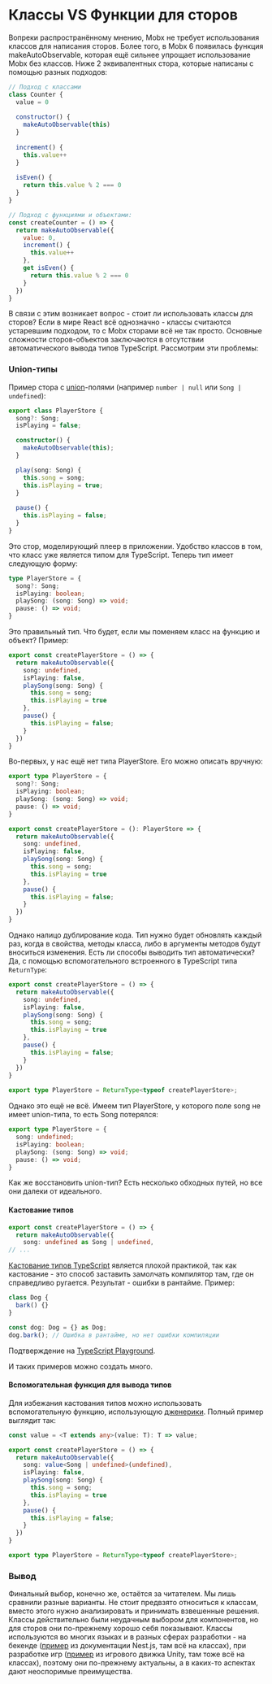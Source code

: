 # Классы VS Функции для сторов

Вопреки распространённому мнению, Mobx не требует использования классов для написания сторов. Более того, в Mobx 6 появилась функция makeAutoObservable, которая ещё сильнее упрощает использование Mobx без классов. Ниже 2 эквивалентных стора, которые написаны с помощью разных подходов:

```js
// Подход с классами
class Counter {
  value = 0
  
  constructor() {
    makeAutoObservable(this)
  }
  
  increment() {
    this.value++
  }
  
  isEven() {
    return this.value % 2 === 0
  }
}

// Подход с функциями и объектами:
const createCounter = () => {
  return makeAutoObservable({
    value: 0,
    increment() {
      this.value++
    },
    get isEven() {
      return this.value % 2 === 0
    }
  })
}
```

В связи с этим возникает вопрос - стоит ли использовать классы для сторов? Если в мире React всё однозначно - классы считаются устаревшим подходом, то с Mobx сторами всё не так просто. Основные сложности сторов-объектов заключаются в отсутствии автоматического вывода типов TypeScript. Рассмотрим эти проблемы:

### Union-типы

Пример стора с [union](https://www.typescriptlang.org/docs/handbook/unions-and-intersections.html#union-types)-полями (например `number | null` или `Song | undefined`):

```typescript
export class PlayerStore {
  song?: Song;
  isPlaying = false;

  constructor() {
    makeAutoObservable(this);
  }

  play(song: Song) {
    this.song = song;
    this.isPlaying = true;
  }
  
  pause() {
    this.isPlaying = false;
  }
}
```

Это стор, моделирующий плеер в приложении. Удобство классов в том, что класс уже является типом для TypeScript. Теперь тип имеет следующую форму:

```typescript
type PlayerStore = {
  song?: Song;
  isPlaying: boolean;
  playSong: (song: Song) => void;
  pause: () => void;
}
```

Это правильный тип. Что будет, если мы поменяем класс на функцию и объект? Пример:

```typescript
export const createPlayerStore = () => {
  return makeAutoObservable({
    song: undefined,
    isPlaying: false,
    playSong(song: Song) {
      this.song = song;
      this.isPlaying = true
    },
    pause() {
      this.isPlaying = false;
    }
  })
}
```

Во-первых, у нас ещё нет типа PlayerStore. Его можно описать вручную:

```typescript
export type PlayerStore = {
  song?: Song;
  isPlaying: boolean;
  playSong: (song: Song) => void;
  pause: () => void;
}

export const createPlayerStore = (): PlayerStore => {
  return makeAutoObservable({
    song: undefined,
    isPlaying: false,
    playSong(song: Song) {
      this.song = song;
      this.isPlaying = true
    },
    pause() {
      this.isPlaying = false;
    }
  })
}
```

Однако налицо дублирование кода. Тип нужно будет обновлять каждый раз, когда в свойства, методы класса, либо в аргументы методов будут вноситься изменения. Есть ли способы выводить тип автоматически? Да, с помощью вспомогательного встроенного в TypeScript типа `ReturnType`: 

```typescript
export const createPlayerStore = () => {
  return makeAutoObservable({
    song: undefined,
    isPlaying: false,
    playSong(song: Song) {
      this.song = song;
      this.isPlaying = true
    },
    pause() {
      this.isPlaying = false;
    }
  })
}
  
export type PlayerStore = ReturnType<typeof createPlayerStore>;
```

Однако это ещё не всё. Имеем тип PlayerStore, у которого поле song не имеет union-типа, то есть Song потерялся:
```typescript
export type PlayerStore = {
  song: undefined;
  isPlaying: boolean;
  playSong: (song: Song) => void;
  pause: () => void;
}
```

Как же восстановить union-тип? Есть несколько обходных путей, но все они далеки от идеального.

#### Кастование типов

```typescript
export const createPlayerStore = () => {
  return makeAutoObservable({
    song: undefined as Song | undefined,
// ...
```

[Кастование типов TypeScript](https://www.typescripttutorial.net/typescript-tutorial/type-casting/) является плохой практикой, так как кастование - это способ заставить замолчать компилятор там, где он справедливо ругается. Результат - ошибки в рантайме. Пример: 
```typescript
class Dog {
  bark() {}
}

const dog: Dog = {} as Dog;
dog.bark(); // Ошибка в рантайме, но нет ошибки компиляции
```

Подтверждение на [TypeScript Playground](https://www.typescriptlang.org/play?#code/MYGwhgzhAEAiD2BzaBvAUNaAjMAnA1gBQCUqAvmhWsPAHYQAu0AJkgFxxLQC850knRAG40rRADocBEkOgB6OdEC4IIFYQQEIg0QHwggCRBAHCCBGEEBcILuiHNgHhBA-CC7A3CCB5EEBiILt1A).

И таких примеров можно создать много.

#### Вспомогательная функция для вывода типов

Для избежания кастования типов можно использовать вспомогательную функцию, использующую [дженерики](https://www.typescriptlang.org/docs/handbook/2/generics.html). Полный пример выглядит так:

```typescript
const value = <T extends any>(value: T): T => value;

export const createPlayerStore = () => {
  return makeAutoObservable({
    song: value<Song | undefined>(undefined),
    isPlaying: false,
    playSong(song: Song) {
      this.song = song;
      this.isPlaying = true
    },
    pause() {
      this.isPlaying = false;
    }
  })
}

export type PlayerStore = ReturnType<typeof createPlayerStore>;
```

### Вывод

Финальный выбор, конечно же, остаётся за читателем. Мы лишь сравнили разные варианты. Не стоит предвзято относиться к классам, вместо этого нужно анализировать и принимать взвешенные решения. Классы действительно были неудачным выбором для компонентов, но для сторов они по-прежнему хорошо себя показывают. Классы используются во многих языках и в разных сферах разработки - на бекенде ([пример](https://docs.nestjs.com/fundamentals/custom-providers) из документации Nest.js, там всё на классах), при разработке игр ([пример](https://docs.unity3d.com/ScriptReference/IMGUI.Controls.AdvancedDropdown.html) из игрового движка Unity, там тоже всё на классах), поэтому они по-прежнему актуальны, а в каких-то аспектах дают неоспоримые преимущества.

